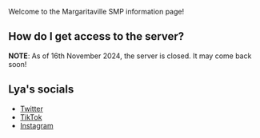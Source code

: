 Welcome to the Margaritaville SMP information page!

## How do I get access to the server?
**NOTE**: As of 16th November 2024, the server is closed. It may come back soon!

## Lya's socials
- [Twitter](https://twitter.com/lyamargaritaa)
- [TikTok](https://www.tiktok.com/@lyamargarita)
- [Instagram](https://www.instagram.com/lyamargarita)
